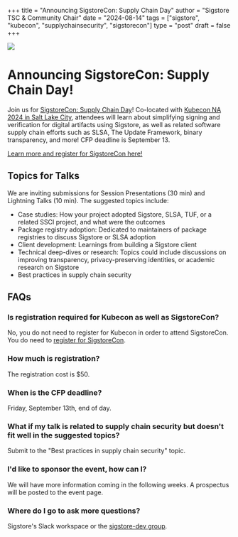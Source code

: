 +++
title = "Announcing SigstoreCon: Supply Chain Day"
author = "Sigstore TSC & Community Chair"
date = "2024-08-14"
tags = ["sigstore", "kubecon", "supplychainsecurity", "sigstorecon"]
type = "post"
draft = false
+++

![](/images/sigstorecon-2024-logo.svg)

# Announcing SigstoreCon: Supply Chain Day!

Join us for [SigstoreCon: Supply Chain Day](https://events.linuxfoundation.org/sigstorecon-supply-chain-day/)!
Co-located with [Kubecon NA 2024 in Salt Lake City](https://events.linuxfoundation.org/kubecon-cloudnativecon-north-america/),
attendees will learn about simplifying signing and verification for digital artifacts using Sigstore,
as well as related software supply chain efforts such as SLSA, The Update Framework, binary transparency, and more!
CFP deadline is September 13.

[Learn more and register for SigstoreCon here!](https://events.linuxfoundation.org/sigstorecon-supply-chain-day!)

## Topics for Talks

We are inviting submissions for Session Presentations (30 min) and Lightning Talks (10 min). The suggested
topics include:

* Case studies: How your project adopted Sigstore, SLSA, TUF, or a related SSCI project, and what were the outcomes
* Package registry adoption: Dedicated to maintainers of package registries to discuss Sigstore or SLSA adoption
* Client development: Learnings from building a Sigstore client
* Technical deep-dives or research: Topics could include discussions on improving transparency, privacy-preserving identities, or academic research on Sigstore
* Best practices in supply chain security

## FAQs

### Is registration required for Kubecon as well as SigstoreCon?

No, you do not need to register for Kubecon in order to attend SigstoreCon.
You do need to [register for SigstoreCon](https://events.linuxfoundation.org/sigstorecon-supply-chain-day/register/).

### How much is registration?

The registration cost is $50.

### When is the CFP deadline?

Friday, September 13th, end of day.

### What if my talk is related to supply chain security but doesn't fit well in the suggested topics?

Submit to the "Best practices in supply chain security" topic.

### I'd like to sponsor the event, how can I?

We will have more information coming in the following weeks. A prospectus
will be posted to the event page.

### Where do I go to ask more questions?

Sigstore's Slack workspace or the [sigstore-dev group](https://groups.google.com/g/sigstore-dev).
